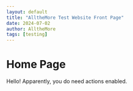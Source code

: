 ```yaml
---
layout: default
title: "AlltheMore Test Website Front Page"
date: 2024-07-02
author: AlltheMore
tags: [testing]
---
```


# Home Page

Hello! Apparently, you do need actions enabled.